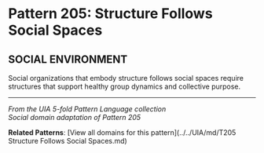 # Pattern 205: Structure Follows Social Spaces

## SOCIAL ENVIRONMENT

Social organizations that embody structure follows social spaces require structures that support healthy group dynamics and collective purpose.

---

*From the UIA 5-fold Pattern Language collection*  
*Social domain adaptation of Pattern 205*

**Related Patterns**: [View all domains for this pattern](../../UIA/md/T205 Structure Follows Social Spaces.md)
